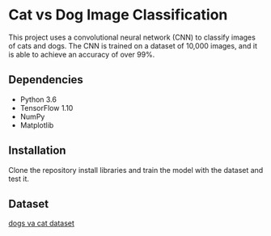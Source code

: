 # Cat vs Dog Image Classification

This project uses a convolutional neural network (CNN) to classify images of cats and dogs. The CNN is trained on a dataset of 10,000 images, and it is able to achieve an accuracy of over 99%.

## Dependencies

* Python 3.6
* TensorFlow 1.10
* NumPy
* Matplotlib

## Installation

Clone the repository install libraries and train the model with the dataset and test it.

 ## Dataset
 
[dogs va cat dataset](https://www.kaggle.com/datasets/salader/dogs-vs-cats?resource=download)
